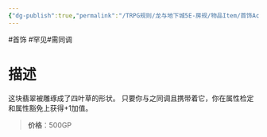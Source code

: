 ```yaml
---
{"dg-publish":true,"permalink":"/TRPG规则/龙与地下城5E-房规/物品Item/首饰Accessory/【C】幸运石/"}
---
```



#首饰 #罕见#需同调 
# 描述
这块翡翠被雕琢成了四叶草的形状。
只要你与之同调且携带着它，你在属性检定和属性豁免上获得+1加值。

>**价格**：500GP
